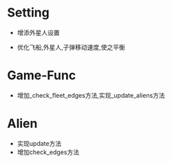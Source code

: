 # Setting

- 增添外星人设置

- 优化飞船,外星人,子弹移动速度,使之平衡



# Game-Func

- 增加_check_fleet_edges方法,实现_update_aliens方法



# Alien

- 实现update方法
- 增加check_edges方法


